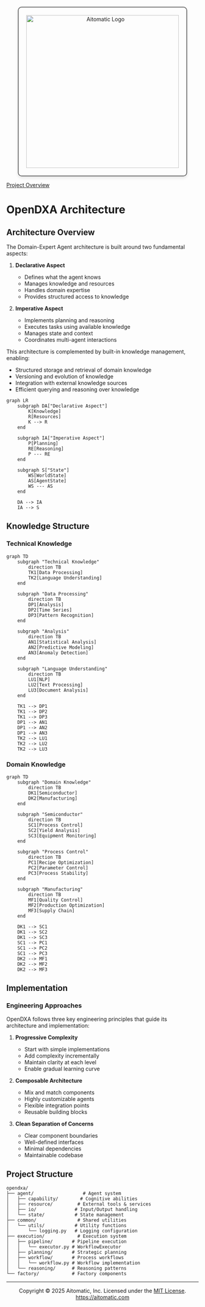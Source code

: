<!-- markdownlint-disable MD041 -->
<!-- markdownlint-disable MD033 -->
<p align="center">
  <img src="https://cdn.prod.website-files.com/62a10970901ba826988ed5aa/62d942adcae82825089dabdb_aitomatic-logo-black.png" alt="Aitomatic Logo" width="400" style="border: 2px solid #666; border-radius: 10px; padding: 20px; box-shadow: 0 4px 8px rgba(0,0,0,0.1);"/>
</p>

[Project Overview](../../README.md)


# OpenDXA Architecture

## Architecture Overview

The Domain-Expert Agent architecture is built around two fundamental aspects:

1. **Declarative Aspect**
   - Defines what the agent knows
   - Manages knowledge and resources
   - Handles domain expertise
   - Provides structured access to knowledge

2. **Imperative Aspect**
   - Implements planning and reasoning
   - Executes tasks using available knowledge
   - Manages state and context
   - Coordinates multi-agent interactions

This architecture is complemented by built-in knowledge management, enabling:
- Structured storage and retrieval of domain knowledge
- Versioning and evolution of knowledge
- Integration with external knowledge sources
- Efficient querying and reasoning over knowledge

```mermaid
graph LR
    subgraph DA["Declarative Aspect"]
        K[Knowledge]
        R[Resources]
        K --> R
    end

    subgraph IA["Imperative Aspect"]
        P[Planning]
        RE[Reasoning]
        P --- RE
    end

    subgraph S["State"]
        WS[WorldState]
        AS[AgentState]
        WS --- AS
    end

    DA --> IA
    IA --> S
```

## Knowledge Structure

### Technical Knowledge

```mermaid
graph TD
    subgraph "Technical Knowledge"
        direction TB
        TK1[Data Processing]
        TK2[Language Understanding]
    end

    subgraph "Data Processing"
        direction TB
        DP1[Analysis]
        DP2[Time Series]
        DP3[Pattern Recognition]
    end

    subgraph "Analysis"
        direction TB
        AN1[Statistical Analysis]
        AN2[Predictive Modeling]
        AN3[Anomaly Detection]
    end

    subgraph "Language Understanding"
        direction TB
        LU1[NLP]
        LU2[Text Processing]
        LU3[Document Analysis]
    end

    TK1 --> DP1
    TK1 --> DP2
    TK1 --> DP3
    DP1 --> AN1
    DP1 --> AN2
    DP1 --> AN3
    TK2 --> LU1
    TK2 --> LU2
    TK2 --> LU3
```

### Domain Knowledge

```mermaid
graph TD
    subgraph "Domain Knowledge"
        direction TB
        DK1[Semiconductor]
        DK2[Manufacturing]
    end

    subgraph "Semiconductor"
        direction TB
        SC1[Process Control]
        SC2[Yield Analysis]
        SC3[Equipment Monitoring]
    end

    subgraph "Process Control"
        direction TB
        PC1[Recipe Optimization]
        PC2[Parameter Control]
        PC3[Process Stability]
    end

    subgraph "Manufacturing"
        direction TB
        MF1[Quality Control]
        MF2[Production Optimization]
        MF3[Supply Chain]
    end

    DK1 --> SC1
    DK1 --> SC2
    DK1 --> SC3
    SC1 --> PC1
    SC1 --> PC2
    SC1 --> PC3
    DK2 --> MF1
    DK2 --> MF2
    DK2 --> MF3
```

## Implementation

### Engineering Approaches

OpenDXA follows three key engineering principles that guide its architecture and implementation:

1. **Progressive Complexity**
   - Start with simple implementations
   - Add complexity incrementally
   - Maintain clarity at each level
   - Enable gradual learning curve

2. **Composable Architecture**
   - Mix and match components
   - Highly customizable agents
   - Flexible integration points
   - Reusable building blocks

3. **Clean Separation of Concerns**
   - Clear component boundaries
   - Well-defined interfaces
   - Minimal dependencies
   - Maintainable codebase

## Project Structure

```text
opendxa/
├── agent/                  # Agent system
│   ├── capability/        # Cognitive abilities
│   ├── resource/         # External tools & services
│   ├── io/              # Input/Output handling
│   └── state/           # State management
├── common/               # Shared utilities
│   └── utils/           # Utility functions
│       └── logging.py   # Logging configuration
├── execution/            # Execution system
│   ├── pipeline/       # Pipeline execution
│   │   └── executor.py # WorkflowExecutor
│   ├── planning/       # Strategic planning
│   ├── workflow/       # Process workflows
│   │   └── workflow.py # Workflow implementation
│   └── reasoning/      # Reasoning patterns
└── factory/            # Factory components
```

---
<p align="center">
Copyright © 2025 Aitomatic, Inc. Licensed under the <a href="../../LICENSE.md">MIT License</a>.
<br/>
<a href="https://aitomatic.com">https://aitomatic.com</a>
</p>
